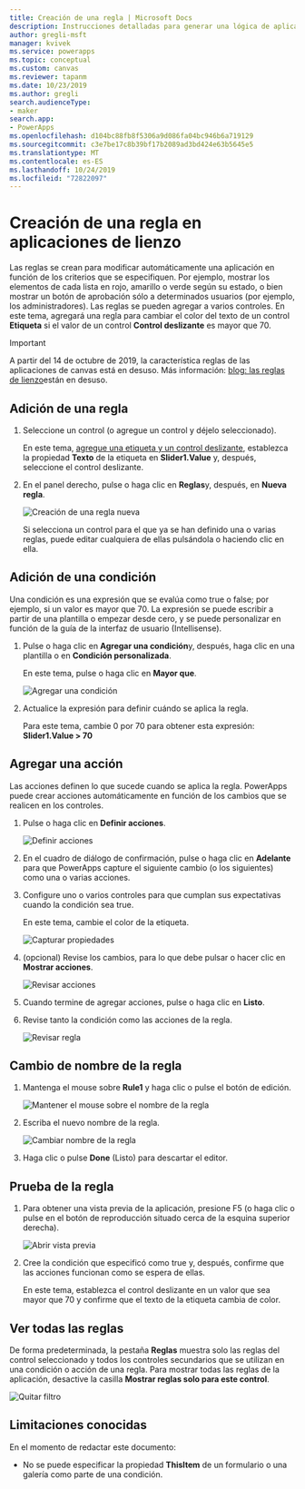 ```yaml
---
title: Creación de una regla | Microsoft Docs
description: Instrucciones detalladas para generar una lógica de aplicaciones mediante la creación de reglas
author: gregli-msft
manager: kvivek
ms.service: powerapps
ms.topic: conceptual
ms.custom: canvas
ms.reviewer: tapanm
ms.date: 10/23/2019
ms.author: gregli
search.audienceType:
- maker
search.app:
- PowerApps
ms.openlocfilehash: d104bc88fb8f5306a9d086fa04bc946b6a719129
ms.sourcegitcommit: c3e7be17c8b39bf17b2089ad3bd424e63b5645e5
ms.translationtype: MT
ms.contentlocale: es-ES
ms.lasthandoff: 10/24/2019
ms.locfileid: "72822097"
---
```

# <a name="create-a-rule-in-canvas-apps"></a>Creación de una regla en aplicaciones de lienzo
Las reglas se crean para modificar automáticamente una aplicación en función de los criterios que se especifiquen. Por ejemplo, mostrar los elementos de cada lista en rojo, amarillo o verde según su estado, o bien mostrar un botón de aprobación sólo a determinados usuarios (por ejemplo, los administradores). Las reglas se pueden agregar a varios controles. En este tema, agregará una regla para cambiar el color del texto de un control **Etiqueta** si el valor de un control **Control deslizante** es mayor que 70.

> [!IMPORTANT]
> A partir del 14 de octubre de 2019, la característica reglas de las aplicaciones de canvas está en desuso. Más información: [blog: las reglas de lienzo](https://powerapps.microsoft.com/blog/canvas-rules-feature-deprecation/)están en desuso.

## <a name="add-a-rule"></a>Adición de una regla
1. Seleccione un control (o agregue un control y déjelo seleccionado).

    En este tema, [agregue una etiqueta y un control deslizante](add-configure-controls.md), establezca la propiedad **Texto** de la etiqueta en **Slider1.Value** y, después, seleccione el control deslizante.

1. En el panel derecho, pulse o haga clic en **Reglas**y, después, en **Nueva regla**.

    ![Creación de una regla nueva](./media/working-with-rules/new-rule.png)

    Si selecciona un control para el que ya se han definido una o varias reglas, puede editar cualquiera de ellas pulsándola o haciendo clic en ella.  

## <a name="add-a-condition"></a>Adición de una condición
Una condición es una expresión que se evalúa como true o false; por ejemplo, si un valor es mayor que 70. La expresión se puede escribir a partir de una plantilla o empezar desde cero, y se puede personalizar en función de la guía de la interfaz de usuario (Intellisense).

1. Pulse o haga clic en **Agregar una condición**y, después, haga clic en una plantilla o en **Condición personalizada**.

    En este tema, pulse o haga clic en **Mayor que**.

    ![Agregar una condición](./media/working-with-rules/rule-conditions.png)

1. Actualice la expresión para definir cuándo se aplica la regla.

    Para este tema, cambie 0 por 70 para obtener esta expresión: <br>**Slider1.Value > 70**

## <a name="add-an-action"></a>Agregar una acción
Las acciones definen lo que sucede cuando se aplica la regla. PowerApps puede crear acciones automáticamente en función de los cambios que se realicen en los controles.

1. Pulse o haga clic en **Definir acciones**.

    ![Definir acciones](./media/working-with-rules/rule-define-actions.png)

1. En el cuadro de diálogo de confirmación, pulse o haga clic en **Adelante** para que PowerApps capture el siguiente cambio (o los siguientes) como una o varias acciones.

1. Configure uno o varios controles para que cumplan sus expectativas cuando la condición sea true.

    En este tema, cambie el color de la etiqueta.

    ![Capturar propiedades](./media/working-with-rules/rule-capture-properties.png)

1. (opcional) Revise los cambios, para lo que debe pulsar o hacer clic en **Mostrar acciones**.

    ![Revisar acciones](./media/working-with-rules/rule-review-actions.png)

1. Cuando termine de agregar acciones, pulse o haga clic en **Listo**.

1. Revise tanto la condición como las acciones de la regla.

    ![Revisar regla](./media/working-with-rules/rule-review.png)

## <a name="rename-the-rule"></a>Cambio de nombre de la regla

1. Mantenga el mouse sobre **Rule1** y haga clic o pulse el botón de edición.

    ![Mantener el mouse sobre el nombre de la regla](./media/working-with-rules/hover-over-rules_name.png)

1. Escriba el nuevo nombre de la regla.

    ![Cambiar nombre de la regla](./media/working-with-rules/rename-rule.png)

1. Haga clic o pulse **Done** (Listo) para descartar el editor.

## <a name="test-the-rule"></a>Prueba de la regla
1. Para obtener una vista previa de la aplicación, presione F5 (o haga clic o pulse en el botón de reproducción situado cerca de la esquina superior derecha).

    ![Abrir vista previa](./media/working-with-rules/open-preview.png)

1. Cree la condición que especificó como true y, después, confirme que las acciones funcionan como se espera de ellas.

    En este tema, establezca el control deslizante en un valor que sea mayor que 70 y confirme que el texto de la etiqueta cambia de color.

## <a name="see-all-rules"></a>Ver todas las reglas
De forma predeterminada, la pestaña **Reglas** muestra solo las reglas del control seleccionado y todos los controles secundarios que se utilizan en una condición o acción de una regla. Para mostrar todas las reglas de la aplicación, desactive la casilla **Mostrar reglas solo para este control**.

![Quitar filtro](./media/working-with-rules/rules-filter.png)

## <a name="known-limitations"></a>Limitaciones conocidas
En el momento de redactar este documento:

* No se puede especificar la propiedad **ThisItem** de un formulario o una galería como parte de una condición.
